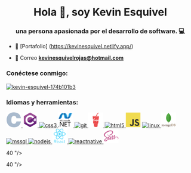 <h1 align = "center"> Hola 👋, soy Kevin Esquivel </h1>
<h3 align = "center"> una persona apasionada por el desarrollo de software. 💻 </h3>

- 🔗 [Portafolio] (https://kevinesquivel.netlify.app/)

- 📩 Correo **kevinesquivelrojas@hotmail.com**

<h3 align = "left"> Conéctese conmigo: </h3>
<p align = "left">
<a href="https://linkedin.com/in/kevin-esquivel-174b101b3" target="blank"> <img align = "center" src = "https: // cdn .jsdelivr.net / npm / simple-icons @ 3.0.1 / icons / linkedin.svg "alt =" kevin-esquivel-174b101b3 "height =" 30 "width =" 40 "/> </a>
</p>

<h3 align = "left"> Idiomas y herramientas: </h3>
<p align = "left"> <a href="https://www.cprogramming.com/" target="_blank"> <img src = "https://raw.githubusercontent.com/devicons/devicon/master /icons/c/c-original.svg "alt =" c "width =" 40 "height =" 40 "/> </a> <a href =" https://www.w3schools.com/cs/ " target = "_ blank"> <img src = "https://raw.githubusercontent.com/devicons/devicon/master/icons/csharp/csharp-original.svg" alt = "csharp" width = "40" height = " 40 "/> </a> <a href="https://www.w3schools.com/css/" target="_blank"> <img src =" https: //raw.githubusercontent.com / devicons / devicon / master / icons / css3 / css3-original-wordmark.svg "alt =" css3 "width =" 40 "height =" 40 "/> </a> <a href =" https: // dotnet.microsoft.com/ "target =" _ blank "> <img src =" https://raw.githubusercontent.com/devicons/devicon/master/icons/dot-net/dot-net-original-wordmark.svg " alt = "dotnet" width = "40" height = "40" /> </a> <a href="https://git-scm.com/" target="_blank"> <img src = "https: //www.vectorlogo.zone/logos/git-scm/git-scm-icon.svg "alt =" git "width =" 40 "height =" 40 "/> </a> <a href =" https: //gulpjs.com "target =" _ blank "><img src = "https://raw.githubusercontent.com/devicons/devicon/master/icons/gulp/gulp-plain.svg" alt = "gulp" width = "40" height = "40" /> </ a> <a href="https://www.w3.org/html/" target="_blank"> <img src = "https://raw.githubusercontent.com/devicons/devicon/master/icons/html5 /html5-original-wordmark.svg "alt =" html5 "width =" 40 "height =" 40 "/> </a> <a href =" https://developer.mozilla.org/en-US/docs / Web / JavaScript "target =" _ blank "> <img src =" https://raw.githubusercontent.com/devicons/devicon/master/icons/javascript/javascript-original.svg "alt =" javascript "width =" 40 "altura =" 40 "/></a> <a href="https://www.linux.org/" target="_blank"> <img src = "https://raw.githubusercontent.com/devicons/devicon/master/icons/linux /linux-original.svg "alt =" linux "width =" 40 "height =" 40 "/> </a> <a href="https://www.mongodb.com/" target="_blank"> <img src = "https://raw.githubusercontent.com/devicons/devicon/master/icons/mongodb/mongodb-original-wordmark.svg" alt = "mongodb" width = "40" height = "40" /> </a> <a href="https://www.microsoft.com/en-us/sql-server" target="_blank"> <img src = "https://cdn.worldvectorlogo.com/logos/ microsoft-sql-server.svg "alt = "mssql" width = "40" height = "40" /> </a> <a href="https://nodejs.org" target="_blank"> <img src = "https: // raw .githubusercontent.com / devicons / devicon / master / icons / nodejs / nodejs-original-wordmark.svg "alt =" nodejs "width =" 40 "height =" 40 "/> </a> <a href =" https : //reactjs.org/ "target =" _ blank "> <img src =" https://raw.githubusercontent.com/devicons/devicon/master/icons/react/react-original-wordmark.svg "alt =" reaccionar "width =" 40 "height =" 40 "/> </a> <a href="https://reactnative.dev/" target="_blank"> <img src =" https://reactnative.dev/img/header_logo.svg "alt =" reactnative "width =" 40 "height =" 40 "/> </a> <a href =" https://sass-lang.com "target = "_blank"> <img src = "https://raw.githubusercontent.com/devicons/devicon/master/icons/sass/sass-original.svg" alt = "sass" width = "40" height = "40" /> </a> </p>40 "/> </a> </p>40 "/> </a> </p>

